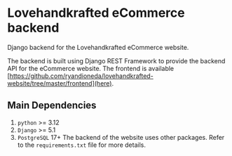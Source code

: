 # Lovehandkrafted eCommerce backend

Django backend for the Lovehandkrafted eCommerce website.

The backend is built using Django REST Framework to provide the backend API for the eCommerce website. The frontend is available [https://github.com/ryandioneda/lovehandkrafted-website/tree/master/frontend](here).

## Main Dependencies
1. `python` >= 3.12
2. `Django` >= 5.1
3. `PostgreSQL` 17+
The backend of the website uses other packages. Refer to the `requirements.txt` file for more details.